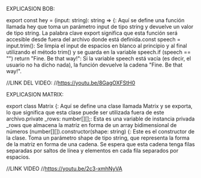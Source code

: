 EXPLICASION BOB:

export const hey = (input: string): string => {: Aquí se define una función llamada hey que toma un parámetro input de tipo string y devuelve un valor de tipo string. La palabra clave export significa que esta función será accesible desde fuera del archivo donde está definida.const speech = input.trim(): Se limpia el input de espacios en blanco al principio y al final utilizando el método trim() y se guarda en la variable speech.if (speech == "") return "Fine. Be that way!": Si la variable speech está vacía (es decir, el usuario no ha dicho nada), la función devuelve la cadena "Fine. Be that way!".

//LINK DEL VIDEO:
//https://youtu.be/8GagOXFStH0





EXPLICASION MATRIX:

export class Matrix {: Aquí se define una clase llamada Matrix y se exporta, lo que significa que esta clase puede ser utilizada fuera de este archivo.private _rows: number[][];: Esta es una variable de instancia privada _rows que almacena la matriz en forma de un array bidimensional de números (number[][]).constructor(shape: string) {: Este es el constructor de la clase. Toma un parámetro shape de tipo string, que representa la forma de la matriz en forma de una cadena. Se espera que esta cadena tenga filas separadas por saltos de línea y elementos en cada fila separados por espacios.

//LINK VIDEO
//https://youtu.be/2c3-xmhNyVA